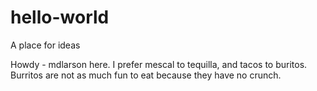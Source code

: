 # hello-world
A place for ideas

Howdy - 
mdlarson here. I prefer mescal to tequilla, and tacos to buritos.
Burritos are not as much fun to eat because they have no crunch.
